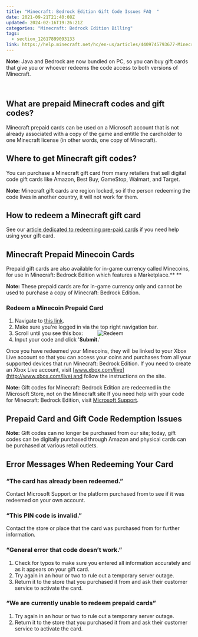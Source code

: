 ```yaml
---
title: "Minecraft: Bedrock Edition Gift Code Issues FAQ  "
date: 2021-09-21T21:40:08Z
updated: 2024-02-16T19:26:21Z
categories: "Minecraft: Bedrock Edition Billing"
tags:
  - section_12617899093133
link: https://help.minecraft.net/hc/en-us/articles/4409745793677-Minecraft-Bedrock-Edition-Gift-Code-Issues-FAQ
---
```


**Note:** Java and Bedrock are now bundled on PC, so you can buy gift cards that give you or whoever redeems the code access to both versions of Minecraft.

 

## What are prepaid Minecraft codes and gift codes?

Minecraft prepaid cards can be used on a Microsoft account that is not already associated with a copy of the game and entitle the cardholder to one Minecraft license (in other words, one copy of Minecraft).  

## Where to get Minecraft gift codes?

You can purchase a Minecraft gift card from many retailers that sell digital code gift cards like Amazon, Best Buy, GameStop, Walmart, and Target.

**Note:** Minecraft gift cards are region locked, so if the person redeeming the code lives in another country, it will not work for them.

## How to redeem a Minecraft gift card

See our [article dedicated to redeeming pre-paid cards](./Redeeming-a-Prepaid-Card-for-Minecraft-Java-Bedrock-Edition-for-PC.md) if you need help using your gift card.

## Minecraft Prepaid Minecoin Cards 

Prepaid gift cards are also available for in-game currency called Minecoins, for use in Minecraft: Bedrock Edition which features a Marketplace.** ** 

**Note:** These prepaid cards are for in-game currency only and cannot be used to purchase a copy of Minecraft: Bedrock Edition. 

### Redeem a Minecoin Prepaid Card

1.  Navigate to [this link](https://www.minecraft.net/en-us/redeem).
2.  Make sure you're logged in via the top right navigation bar.
3.  Scroll until you see this box:          ![Redeem](https://minecrafthelp.zendesk.com/hc/article_attachments/16784122492685)
4.  Input your code and click '**Submit.**'

Once you have redeemed your Minecoins, they will be linked to your Xbox Live account so that you can access your coins and purchases from all your supported devices that run Minecraft: Bedrock Edition. If you need to create an Xbox Live account, visit [www.xbox.com/live](http://www.xbox.com/live) and follow the instructions on the site.  

**Note:** Gift codes for Minecraft: Bedrock Edition are redeemed in the Microsoft Store, not on the Minecraft site If you need help with your code for Minecraft: Bedrock Edition, visit [Microsoft Support](http://support.microsoft.com/help/10604/microsoft-account-redeem-gift-card-or-code). 

## Prepaid Card and Gift Code Redemption Issues 

**Note:** Gift codes can no longer be purchased from our site; today, gift codes can be digitally purchased through Amazon and physical cards can be purchased at various retail outlets.

## Error Messages When Redeeming Your Card 

### “The card has already been redeemed.”

Contact Microsoft Support or the platform purchased from to see if it was redeemed on your own account. 

### “This PIN code is invalid.”

Contact the store or place that the card was purchased from for further information.

### “General error that code doesn’t work.”

1.  Check for typos to make sure you entered all information accurately and as it appears on your gift card. 
2.  Try again in an hour or two to rule out a temporary server outage. 
3.  Return it to the store that you purchased it from and ask their customer service to activate the card. 

### “We are currently unable to redeem prepaid cards”

1.  Try again in an hour or two to rule out a temporary server outage.
2.  Return it to the store that you purchased it from and ask their customer service to activate the card.
